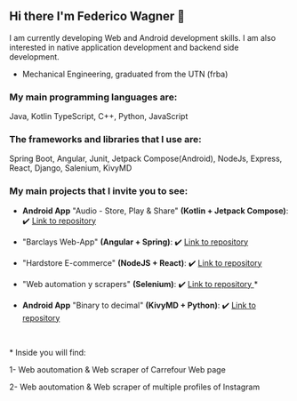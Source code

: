 ## Hi there I'm Federico Wagner 👋

I am currently developing Web and Android development skills. I am also interested in native application development and backend side development.

- Mechanical Engineering, graduated from the UTN (frba)

###  My main programming languages are:
  Java, Kotlin TypeScript, C++, Python, JavaScript
  
###  The frameworks and libraries that I use are:
  Spring Boot, Angular, Junit, Jetpack Compose(Android), NodeJs, Express, React, Django, Salenium, KivyMD
  
  ### My main projects that I invite you to see:
  
  
  
- <b>Android App</b> "Audio - Store, Play & Share" <b>(Kotlin + Jetpack Compose)</b>:  :heavy_check_mark: <a href="https://github.com/Federico-Wagner/Android-Audio_App-Jetpack_Compose">Link to repository </a>
  
- "Barclays Web-App" <b>(Angular + Spring)</b>:  :heavy_check_mark: <a href="https://github.com/Federico-Wagner/AcademIT-ANGULAR-SPRINGBOOT" >Link to repository </a>
  
- "Hardstore E-commerce" <b>(NodeJS + React)</b>: :heavy_check_mark: <a href="https://github.com/Federico-Wagner/HardStore-Ecomerce" >Link to repository </a>

- "Web automation y scrapers" <b>(Selenium)</b>:  :heavy_check_mark: <a href="https://github.com/Federico-Wagner/Web-Scraping-Projects" >Link to repository </a>   *
  
- <b>Android App</b> "Binary to decimal" <b>(KivyMD + Python)</b>:  :heavy_check_mark: <a href="https://github.com/Federico-Wagner/Android_App-Python_KivyMD" >Link to repository </a>


<br>
<p>* Inside you will find:</p>
<p>1- Web aoutomation & Web scraper of Carrefour Web page</p>
<p>2- Web aoutomation & Web scraper of multiple profiles of Instagram</p>
  

<!--
**Federico-Wagner/Federico-Wagner** is a ✨ _special_ ✨ repository because its `README.md` (this file) appears on your GitHub profile.

Here are some ideas to get you started:

- 🔭 I’m currently working on ...
- 🌱 I’m currently learning ...
- 👯 I’m looking to collaborate on ...
- 🤔 I’m looking for help with ...
- 💬 Ask me about ...
- 📫 How to reach me: ...
- 😄 Pronouns: ...
- ⚡ Fun fact: ...
-->
